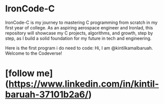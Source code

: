 # IronCode-C
IronCode-C is my journey to mastering C programming from scratch in my first year of college. As an aspiring aerospace engineer and Ironlad, this repository will showcase my C projects, algorithms, and growth, step by step, as I build a solid foundation for my future in tech and engineering.

Here is the first program i do need to code:
Hi, I am @kintilkamalbaruah. Welcome to the Codeverse!

# [follow me] (https://www.linkedin.com/in/kintil-baruah-37101b2a6/)
